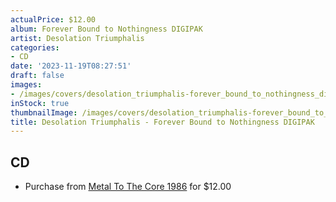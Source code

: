 ```yaml
---
actualPrice: $12.00
album: Forever Bound to Nothingness DIGIPAK
artist: Desolation Triumphalis
categories:
- CD
date: '2023-11-19T08:27:51'
draft: false
images:
- /images/covers/desolation_triumphalis-forever_bound_to_nothingness_digipak.jpg
inStock: true
thumbnailImage: /images/covers/desolation_triumphalis-forever_bound_to_nothingness_digipak-thumb.jpg
title: Desolation Triumphalis - Forever Bound to Nothingness DIGIPAK
---
```


## CD
* Purchase from [Metal To The Core 1986](https://metaltothecore1986.com/shop/desolation-triumphalis-forever-bound-to-nothingness-digipak-cd/) for $12.00

